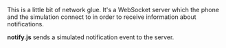 This is a little bit of network glue. It's a WebSocket server which the phone and the simulation connect to in order to receive information about notifications.

**notify.js** sends a simulated notification event to the server.

